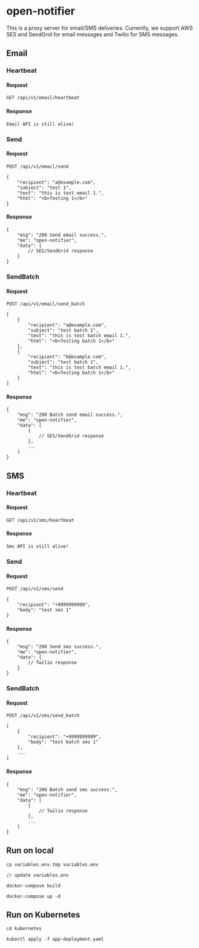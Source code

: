 # open-notifier
This is a proxy server for email/SMS deliveries. Currently, we support AWS SES and SendGrid for email messages and Twilio for SMS messages.

## Email
### Heartbeat
#### Request
`GET /api/v1/email/heartbeat`
#### Response
```
Email API is still alive!
```

### Send
#### Request
`POST /api/v1/email/send`

```
{
    "recipient": "a@example.com",
    "subject": "test 1",
    "text": "this is test email 1.",
    "html": "<b>Testing 1</b>"
}
```

#### Response
```
{
    "msg": "200 Send email success.",
    "me": "open-notifier",
    "data": {
        // SES/SendGrid response
    }
}
```

### SendBatch
#### Request
`POST /api/v1/email/send_batch`

```
[
    {
        "recipient": "a@example.com",
        "subject": "test batch 1",
        "text": "this is test batch email 1.",
        "html": "<b>Testing batch 1</b>"
    },
    {
        "recipient": "b@example.com",
        "subject": "test batch 1",
        "text": "this is test batch email 1.",
        "html": "<b>Testing batch 1</b>"
    }
]
```
#### Response
```
{
    "msg": "200 Batch send email success.",
    "me": "open-notifier",
    "data": [
        {
            // SES/SendGrid response
        },
        ...
    ]
}
```

## SMS
### Heartbeat
#### Request
`GET /api/v1/sms/heartbeat`
#### Response
```
Sms API is still alive!
```

### Send
#### Request
`POST /api/v1/sms/send`

```
{
    "recipient": "+9999999999",
    "body": "test sms 1"
}
```

#### Response
```
{
    "msg": "200 Send sms success.",
    "me": "open-notifier",
    "data": {
        // Twilio response
    }
}
```

### SendBatch
#### Request
`POST /api/v1/sms/send_batch`

```
[
    {
        "recipient": "+9999999999",
        "body": "test batch sms 1"
    },
    ...
]
```
#### Response
```
{
    "msg": "200 Batch send sms success.",
    "me": "open-notifier",
    "data": [
        {
            // Twilio response
        },
        ...
    ]
}
```

## Run on local
```
cp variables.env.tmp variables.env

// update variables.env

docker-compose build

docker-compose up -d
```

## Run on Kubernetes
```
cd kubernetes

kubectl apply -f app-deployment.yaml
```
